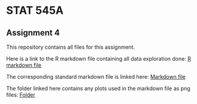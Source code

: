 # STAT 545A

## Assignment 4

This repository contains all files for this assignment.

Here is a link to the R markdown file containing all data exploration done: [R markdown file](https://github.com/STAT545-UBC-students/hw04-curtis77/blob/master/Gapminder-Exploration.Rmd)

The corresponding standard markdown file is linked here: [Markdown file](https://github.com/STAT545-UBC-students/hw04-curtis77/blob/master/Gapminder-Exploration.md)

The folder linked here contains any plots used in the markdown file as png files: [Folder](https://github.com/STAT545-UBC-students/hw04-curtis77/blob/master/Gapminder-Exploration_files/figure-html)